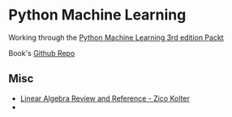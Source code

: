 # Python Machine Learning

Working through the [Python Machine Learning 3rd edition Packt](https://www.packtpub.com/product/python-machine-learning-third-edition/9781789955750)

Book's [Github Repo](https://github.com/PacktPublishing/Python-Machine-Learning-Third-Edition)



## Misc

- [Linear Algebra Review and Reference - Zico Kolter](http://www.cs.cmu.edu/~zkolter/course/linalg/linalg_notes.pdf)
- 

